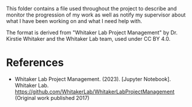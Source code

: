 This folder contains a file used throughout the project to describe and monitor the progression of my work as well as notify my supervisor about what I have been working on and what I need help with. 

The format is derived from "Whitaker Lab Project Management" by Dr. Kirstie Whitaker and the Whitaker Lab team, used under CC BY 4.0. 

# References
- Whitaker Lab Project Management. (2023). [Jupyter Notebook]. Whitaker Lab. https://github.com/WhitakerLab/WhitakerLabProjectManagement (Original work published 2017)
